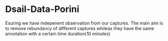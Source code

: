 # Dsail-Data-Porini
Esuring we have indepenent observation from our captures. The main aim is to remove rebundancy of different captures whileas they have the same annotation with a certain time duration(10 minutes)
